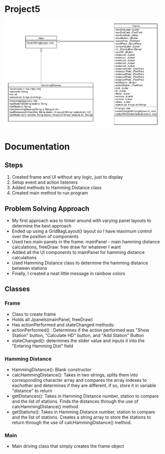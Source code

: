 # Project5
![](Project5_UMLpng.png)

# Documentation

## Steps
1. Created frame and UI without any logic, just to display
2. Setup event and action listeners
3. Added methods to Hamming Distance class
4. Created main method to run program

## Problem Solving Approach 
* My first approach was to tinker around with varying panel layouts to determine the best approach
* Ended up using a GridBagLayout() layout so I have maximum control over the position of components
* Used two main panels in the frame: mainPanel - main hamming distance calculations, freeDraw: free draw for whatever I want
* Added all the UI components to mainPanel for hamming distance calculations
* Used Hamming Distance class to determine the hamming distance between stations
* Finally, I created a neat little message in rainbow colors
## Classes
### Frame
* Class to create frame
* Holds all Jpanels(mainPanel, freeDraw)
* Has actionPerformed and stateChanged methods:
* actionPerformed() : Determines if the action performed was "Show Station" button, "Calculate HD" button, and "Add Station" Button
* stateChanged(): determines the slider value and inputs it into the "Entering Hamming Dist" field

### Hamming Distance
* HammingDistance(): Blank constructor
* calcHammingDistance(): Takes in two strings, splits them into corresponding character array and compares the array indexes to eachother and determines if they are different, if so, store it in variable "distance" to return
* getDistances(): Takes in Hamming Distance number, station to compare and the list of stations. Finds the distances through the use of calcHammingDistance() method.
* getStations(): Takes in Hamming Distance number, station to compare and the list of stations. Creates a string array to store the stations to return through the use of calcHammingDistance() method. 

### Main
* Main driving class that simply creates the frame object
